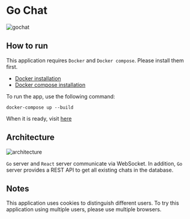 # Go Chat
![gochat](https://user-images.githubusercontent.com/48105703/147529163-f94ff76e-e984-471b-951e-31dbb70314ea.png)

## How to run
This application requires `Docker` and `Docker compose`. Please install them first.
* [Docker installation](https://www.docker.com/get-started)
* [Docker compose installation](https://docs.docker.com/compose/install/)

To run the app, use the following command:
```
docker-compose up --build
```
When it is ready, visit [here](http://localhost:8080)

## Architecture
![architecture](https://user-images.githubusercontent.com/48105703/147528514-619615f9-378a-4174-ab1a-ef13129e3631.png)

`Go` server and `React` server communicate via WebSocket. In addition, `Go` server provides a REST API to get all existing chats in the database.

## Notes
This application uses cookies to distinguish different users. To try this application using multiple users, please use multiple browsers.
